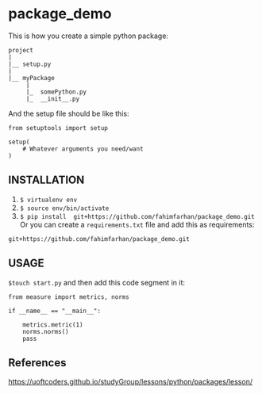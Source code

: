 # package_demo
This is how you create a simple python package:
```
project
|
|__ setup.py
|
|__ myPackage
     |
     |_  somePython.py
     |_  __init__.py
```

And the setup file should be like this:
```
from setuptools import setup

setup(
    # Whatever arguments you need/want
)

```

## INSTALLATION 
1. ```$ virtualenv env```
2. ```$ source env/bin/activate``` 
3. ```$ pip install  git+https://github.com/fahimfarhan/package_demo.git``` 
 Or you can create a `requirements.txt` file and add this as requirements:
 ```
 git+https://github.com/fahimfarhan/package_demo.git
 ```
## USAGE
```$touch start.py``` and then add this code segment in it:

```
from measure import metrics, norms

if __name__ == "__main__":
    
    metrics.metric(1)
    norms.norms()
    pass

```

## References
https://uoftcoders.github.io/studyGroup/lessons/python/packages/lesson/